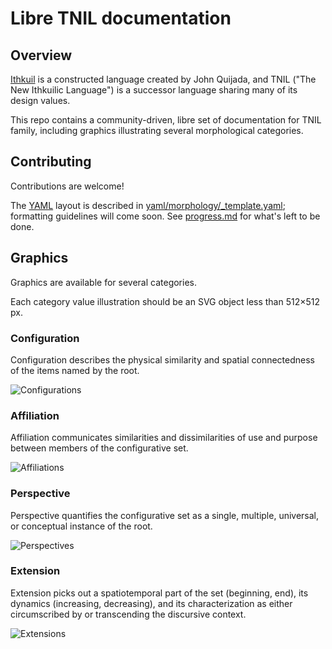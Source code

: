 # Libre TNIL documentation

## Overview

[Ithkuil](http://ithkuil.net/) is a constructed language created by John
Quijada, and TNIL ("The New Ithkuilic Language") is a successor language
sharing many of its design values.

This repo contains a community-driven, libre set of documentation for TNIL
family, including graphics illustrating several morphological categories.

## Contributing

Contributions are welcome!

The [YAML](https://yaml.org/) layout is described in
[yaml/morphology/_template.yaml](yaml/morphology/_template.yaml); formatting
guidelines will come soon. See [progress.md](progress.md) for what's left to be
done.

## Graphics

Graphics are available for several categories.

Each category value illustration should be an SVG object less than 512×512 px.

### Configuration

Configuration describes the physical similarity and spatial
connectedness of the items named by the root.

![Configurations](file:./output/preview-configurations.png)

### Affiliation

Affiliation communicates similarities and dissimilarities of use and purpose
between members of the configurative set.

![Affiliations](file:./output/preview-affiliations.png)

### Perspective

Perspective quantifies the configurative set as a single, multiple, universal,
or conceptual instance of the root.

![Perspectives](file:./output/preview-perspectives.png)

### Extension

Extension picks out a spatiotemporal part of the set (beginning, end), its
dynamics (increasing, decreasing), and its characterization as either
circumscribed by or transcending the discursive context.

![Extensions](file:./output/preview-extensions.png)
